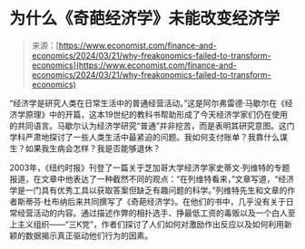 <!--yml

category: 未分类

date: 2024-05-29 12:38:49

-->

# 为什么《奇葩经济学》未能改变经济学

> 来源：[https://www.economist.com/finance-and-economics/2024/03/21/why-freakonomics-failed-to-transform-economics](https://www.economist.com/finance-and-economics/2024/03/21/why-freakonomics-failed-to-transform-economics)

“经济学是研究人类在日常生活中的普通经营活动。”这是阿尔弗雷德·马歇尔在《经济学原理》中的开篇，这本19世纪的教科书帮助形成了今天经济学家们仍在使用的共同语言。马歇尔认为经济学研究“普通”并非挖苦，而是表明其研究意图。这门学科严肃地探讨了一些人类生活中最紧迫的问题。我如何支付账单？我靠什么谋生？如果我生病会怎样？我是否能够退休？

2003年，《纽约时报》刊登了一篇关于芝加哥大学经济学家史蒂文·列维特的专题报道，在文章中他表达了一种截然不同的观点：“在列维特看来，”文章写道，“经济学是一门具有优秀工具以获取答案但缺乏有趣问题的科学。”列维特先生和文章的作者斯蒂芬·杜布纳后来共同撰写了《奇葩经济学》。在他们的书中，几乎没有关于日常经营活动的内容。通过描述作弊的相扑选手、挣最低工资的毒贩以及一个白人至上主义组织——“三K党”，作者们探讨了人们如何对激励作出反应以及如何利用新颖的数据揭示真正驱动他们行为的因素。
